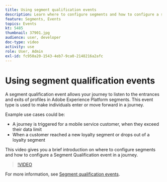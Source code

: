 ```yaml
---
title: Using segment qualification events
description: Learn where to configure segments and how to configure a segment qualification event in a journey.
feature: Segments, Events
topics: Events
kt: 5485
thumbnail: 37901.jpg
audience: user, developer
doc-type: video
activity: use
role: User, Admin
exl-id: fc950a20-1543-4eb7-9ca0-2148216a2afc
---
```

# Using segment qualification events

A segment qualification event allows your journey to listen to the entrances and exits of profiles in Adobe Experience Platform segments. This event type is used to make individuals enter or move forward in a journey.

Example use cases could be:

* A journey is triggered for a mobile service customer, when they exceed their data limit
* When a customer reached a new loyalty segment or drops out of a loyalty segment

This video gives you a brief introduction on where to configure segments and how to configure a Segment Qualification event in a journey.

>[!VIDEO](https://video.tv.adobe.com/v/37901?quality=12&learn=on)

For more information, see [Segment qualification events](https://experienceleague.adobe.com/docs/journeys/using/building-journeys/about-journey-building/events-activities/segment-qualification-events.html?lang=en).

